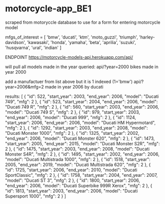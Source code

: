 # motorcycle-app_BE1

scraped from motoryccle database to use for a form for entering motorcycle model


mfgs_of_interest = [
        'bmw', 
        'ducati',
        'ktm',
        'moto_guzzi',
        'triumph',
        'harley-davidson',
        'kawasaki',
        'honda', 
        'yamaha',
        'beta',
        'aprilia',
        'suzuki',
        'husqvarna',
        'ural',
        'indian'
  ]

ENDPOINT https://motorcycle-models-api.herokuapp.com/api/

will pull all models made in the year queried:
api/?year=2000 bikes made in year 2000 

add a manufactuer from list above but it is 1 indexed (1='bmw')
api/?year=2006&mfg=2 made in year 2006 by ducati

results:
[
    {
        "id": 522,
        "start_year": 2003,
        "end_year": 2006,
        "model": "Ducati 749",
        "mfg": 2
    },
    {
        "id": 523,
        "start_year": 2004,
        "end_year": 2006,
        "model": "Ducati 749 R",
        "mfg": 2
    },
    {
        "id": 560,
        "start_year": 2003,
        "end_year": 2006,
        "model": "Ducati 749 S",
        "mfg": 2
    },
    {
        "id": 979,
        "start_year": 2003,
        "end_year": 2006,
        "model": "Ducati 999",
        "mfg": 2
    },
    {
        "id": 1124,
        "start_year": 2006,
        "end_year": 2006,
        "model": "Ducati HM Hypermotard",
        "mfg": 2
    },
    {
        "id": 1292,
        "start_year": 2003,
        "end_year": 2008,
        "model": "Ducati Monster 1000",
        "mfg": 2
    },
    {
        "id": 1325,
        "start_year": 2002,
        "end_year": 2006,
        "model": "Ducati Monster 620",
        "mfg": 2
    },
    {
        "id": 1473,
        "start_year": 2005,
        "end_year": 2015,
        "model": "Ducati Monster S2R",
        "mfg": 2
    },
    {
        "id": 1475,
        "start_year": 2003,
        "end_year": 2008,
        "model": "Ducati Monster S4R",
        "mfg": 2
    },
    {
        "id": 1495,
        "start_year": 2002,
        "end_year": 2006,
        "model": "Ducati Multistrada 1000",
        "mfg": 2
    },
    {
        "id": 1518,
        "start_year": 2005,
        "end_year": 2019,
        "model": "Ducati Multistrada 620",
        "mfg": 2
    },
    {
        "id": 1725,
        "start_year": 2006,
        "end_year": 2010,
        "model": "Ducati SportClassic",
        "mfg": 2
    },
    {
        "id": 1758,
        "start_year": 2004,
        "end_year": 2007,
        "model": "Ducati ST 3",
        "mfg": 2
    },
    {
        "id": 1800,
        "start_year": 2006,
        "end_year": 2006,
        "model": "Ducati Superbike 999R Xerox",
        "mfg": 2
    },
    {
        "id": 1813,
        "start_year": 2003,
        "end_year": 2006,
        "model": "Ducati Supersport 1000",
        "mfg": 2
    }
]
